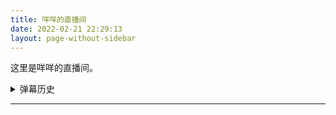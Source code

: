 ```yaml
---
title: 咩咩的直播间
date: 2022-02-21 22:29:13
layout: page-without-sidebar
---
```

<link rel="stylesheet" href="/css/DPlayer.min.css">
<script src="https://cdnjs.cloudflare.com/ajax/libs/dplayer/1.26.0/DPlayer.min.js"></script>
<script src="/live/mpegts.js"></script>
<script src="https://cdnjs.cloudflare.com/ajax/libs/microsoft-signalr/6.0.5/signalr.min.js"></script>
<script src="https://live-flv.b11p.com/players/js/srs.sdk.js"></script>

<script src="/live/danmaku.js"></script>

这里是咩咩的直播间。

<div id="dplayer"></div>

<p id="userName" hidden>你的用户名是：<span id="userNameSpan"></span> <a href="javascript:clearUserName();">清除用户名</a></p>

<script>
(function() {
    let userName = window.localStorage.getItem("danmakuUserName");
    if (userName) {
        let elem = document.getElementById('userName');
        elem.hidden = false;
        let spanElem = document.getElementById('userNameSpan');
        spanElem.textContent = userName;
    }
})();

function clearUserName() {
    window.localStorage.removeItem('danmakuUserName');
    window.alert("清除成功，发送弹幕即可重新设置用户名。");
    let elem = document.getElementById('userName');
    elem.hidden = true;
}
</script>

<details id="danmakuHistory">
<summary>弹幕历史</summary>
</details>

---

<script>
var needReload = false;
var latency = 3.0;
</script>

<script>
function addDanmakuHistory(user, text, time) {
    if (time) {
        time = new Date(time);
    }
    else {
        time = new Date();
    }
    let post = document.querySelector("#danmakuHistory");
    let p = document.createElement("p");
    p.innerText = "(" +  time.toLocaleTimeString() + ") " + user + ": " + text;
    post.appendChild(p);
}
</script>

<script>
var dp;
var danmakuSingleton = liveDan(
    "https://live-danmaku.b11p.com/danmakuHub",
    "4463403c-aff8-c16d-0933-4636405ff116",
    function (user, dan) {
        dp.danmaku.draw(dan);
    },
    function (danmakuList) {
        for (let currentDan of danmakuList) {
            console.log(currentDan);
            addDanmakuHistory(currentDan.user, currentDan.data.text, currentDan.time_stamp);
        }
    },
);
danmakuSingleton.connection.on("ReceiveMessage", function (user, message) {
    addDanmakuHistory(user, JSON.parse(message).text);
});
var useWebRtc = false;
var quality = useWebRtc ? {
    name: 'WebRTC',
    url: 'webrtc://live-flv.b11p.com:443/live/livestream',
    type: 'webrtc'
} : {
    name: 'FLV',
    url: 'https://live-flv.b11p.com/live/livestream.flv',
    type: 'mpegts',
};
var destroyCallback = null;
function createPlayer() {
    latency = 10;
    dp = new DPlayer({
        container: document.getElementById('dplayer'),
        live: true,
        autoplay: true,
        screenshot: true,
        volume:1,
        video: {
            //url: '@ViewBag.Url',
            // quality: @Html.Raw(ViewBag.Quality),
            quality: [
                // {
                //     name: 'IPv4',
                //     url: 'https://live4.b11p.com/live.mpd',
                //     type: 'dashJS',
                // },
                // {
                //     name: 'Dual Stack',
                //     url: 'https://live.b11p.com/live.mpd',
                //     type: 'dashJS',
                // },
                quality,
            ],
            defaultQuality: 0,
            // type: 'splr',
            customType: {
                'webrtc': function (video, player) {
                    let url = video.src;
                    let sdk = new SrsRtcPlayerAsync();
                    video.srcObject = sdk.stream;
                    sdk.play(url).catch(function (reason) {
                        sdk.close();
                        $('#rtc_media_player').hide();
                        console.error(reason);
                    });
                    player.events.on('destroy', function () {
                        sdk.close();
                    });
                },
                'splr': function (video, player) {
                    var src = video.src;

                    var playerShaka = new shaka.Player(video);
                    playerShaka.configure({
                        streaming: {
                            bufferingGoal: 60,
                            bufferBehind: 30,
                            retryParameters: {
                                timeout: 0,       // timeout in ms, after which we abort; 0 means never
                                maxAttempts: 200,   // the maximum number of requests before we fail
                                baseDelay: 100,  // the base delay in ms between retries
                                // backoffFactor: 2, // the multiplicative backoff factor between retries
                                // fuzzFactor: 0.5,  // the fuzz factor to apply to each retry delay
                            },
                            smallGapLimit: 0
                        },
                        abr: {
                            defaultBandwidthEstimate: 2000000, // bits per second.
                            switchInterval: 1
                        }
                    });

                    // Listen for error events.
                    // playerShaka.addEventListener('error', onErrorEvent);

                    // // Try to load a manifest.
                    // // This is an asynchronous process.
                    // playerShaka.load(src).then(function () {
                    //     // This runs if the asynchronous load is successful.
                    //     console.log('The video has now been loaded!');
                    // }).catch(onError);  // onError is executed if the asynchronous load fails.

                    playerShaka.load(src);
                },
                'mpegts': function (video, player) {
                    var src = video.src;
                    if (mpegts.getFeatureList().mseLivePlayback) {
                        var videoElement = video;
                        var mpegtsplayer = mpegts.createPlayer({
                            type: 'mse',  // could also be mpegts, m2ts, flv
                            isLive: true,
                            url: src,
                            liveBufferLatencyChasing: true,
                        }, {
                            enableWorker: true,
                            lazyLoadMaxDuration: 3 * 60,
                            seekType: 'range',
                            liveBufferLatencyChasing: true,
                        });
                        mpegtsplayer.attachMediaElement(videoElement);
                        mpegtsplayer.load();
                        mpegtsplayer.play();
                        player.events.on('destroy', function () {
                            mpegtsplayer.destroy();
                        });
                        mpegtsplayer.on(mpegts.Events.ERROR, (t, u, v) => {
                            console.error({ t, u, v });
                            dp.destroy();
                            createPlayer();
                        });
                    }
                },
                'dashJS': function (video, player) {
                    var src = video.src;

                    var sPlayer = dashjs.MediaPlayer().create();
                    sPlayer.initialize();
                    sPlayer.updateSettings({
                        'debug': {
                        },
                        'streaming': {
                            'buffer': {
                                'bufferTimeAtTopQualityLongForm': 240,
                                'fastSwitchEnabled': true       // enables buffer replacement when switching bitrates for faster switching
                            },
                            'gaps': {
                                jumpGaps: false,
                            }
                        }
                    });
                    //sPlayer.setAutoPlay(false); // remove this line if you want the player to start automatically on load
                    sPlayer.attachView(video); // tell the player which videoElement it should use
                    sPlayer.attachSource(src); // provide the manifest source
                }
            }
        },
        pluginOptions: {
            flv: {
                config: {
                    // enableStashBuffer: false, // may cause audio delay and not sync with video
                    // stashInitialSize: 128,
                    isLive: true,
                    // lazyLoad: true, // not working at live streaming?
                    // lazyLoadMaxDuration: 30, // default may be 300-600s at live streaming.
                    // lazyLoadRecoverDuration: 10,
                },
                // mediaDataSource: {
                //     isLive: true,
                // }
            }
        },
        danmaku: true,
        apiBackend: {
            read: function (options) {
                options.success();
            }, 
            send: options => {
                danmakuSingleton.send(options.data);
                options.success();
                addDanmakuHistory("我", options.data.text);
            },
        },
    });

    if (!useWebRtc) {
        // Configure auto connect
        dp.video.onended = () => {
            dp.destroy();
            createPlayer();
            // dp.play();
        };

        // // flvjs error
        // dp.plugins.flvjs.on(flvjs.Events.ERROR, (t, u, v) => {
        //     console.error({ t, u, v });
        //     dp.destroy();
        //     createPlayer();
        // });
    }
}
createPlayer();

// This event often fires, so it can be used for lower latency.
// dp.video.oncanplaythrough = () => console.log("canplaythrough");
dp.video.onsuspended = () => console.log("suspended");
dp.video.onsuspend = () => console.log("suspend");
dp.video.onerror = () => console.log("error");
dp.video.onstalled = () => console.log("stalled");

</script>
